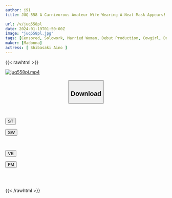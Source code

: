 ```yaml
---
author: j91
title: JUQ-558 A Carnivorous Amateur Wife Wearing A Neat Mask Appears! ! Legendary Cowgirl Married Woman Aino Shibasaki, 35 Years Old, Makes Her AV Debut! !

url: /v/juq558pl
date: 2024-01-19T01:50:00Z
image: "juq558pl.jpg"
tags: [Censored, Solowork, Married Woman, Debut Production, Cowgirl, Documentary, Mature Woman	]
maker: [Madonna]
actress: [ Shibasaki Aino ]
---
```



{{< rawhtml >}}

<div class="video" data-videoid="PjB4Vzeg9RI0zOj">
    <a href="javascript:;">
        <img src="/v/juq558pl/juq558pl.jpg" width="WIDTH" height="HEIGHT" alt="juq558pl.mp4" loading="lazy">
    </a>
</div>

<script type="text/javascript" src="https://j91.asia/asset/on-demand-st.js"></script>

<br>
  <link rel="stylesheet" href="https://j91.asia/asset/bs5.css">
  
  <center>
  <button class="btn btn-primary" type="button" data-bs-toggle="collapse" data-bs-target=".multi-collapse" aria-expanded="false" aria-controls="multiCollapseExample1 multiCollapseExample2"><h2>Download</h2></button></center>
</p>
<div class="row">
  <div class="col">
    <div class="collapse multi-collapse" id="multiCollapseExample1">
      <div class="card card-body">
	      	      <br>
<div class="buttons">  
<p><a href="https://streamtape.to/v/PjB4Vzeg9RI0zOj" target="_blank"><button class="btn-hover color-3"><i class="fa fa-download"></i> ST</button></a></p>
<p><a href="https://flaswish.com/h4ytao05y9m1" target="_blank"><button class="btn-hover color-2"><i class="fa fa-download"></i> SW</button></a></p></div>
    </div>
  </div>
</div>
  <div class="col">
    <div class="collapse multi-collapse" id="multiCollapseExample2">
      <div class="card card-body">
	      <br>
<div class="buttons">
<p><a href="javascript:;" target="_blank"><button class="btn-hover color-9"><i class="fa fa-download"></i> VE</button></a></p>
<p><a href="javascript:;" target="_blank"><button class="btn-hover color-8"><i class="fa fa-download"></i> FM</button></a></p></div>
<br><br>
      </div>
    </div>
  </div>
</div>

{{< /rawhtml >}}
